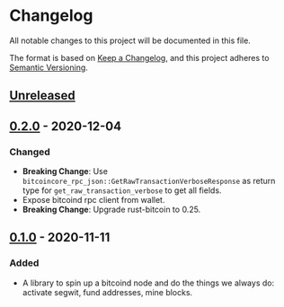 # Changelog

All notable changes to this project will be documented in this file.

The format is based on [Keep a Changelog](https://keepachangelog.com/en/1.0.0/),
and this project adheres to [Semantic Versioning](https://semver.org/spec/v2.0.0.html).

## [Unreleased]

## [0.2.0] - 2020-12-04

### Changed

-   **Breaking Change**: Use `bitcoincore_rpc_json::GetRawTransactionVerboseResponse` as return type for `get_raw_transaction_verbose` to get all fields.
-   Expose bitcoind rpc client from wallet.
-   **Breaking Change**: Upgrade rust-bitcoin to 0.25.

## [0.1.0] - 2020-11-11

### Added

-   A library to spin up a bitcoind node and do the things we always do: activate segwit, fund addresses, mine blocks.

[Unreleased]: https://github.com/coblox/bitcoin-harness-rs/compare/0.2.0...HEAD
[0.2.0]: https://github.com/coblox/bitcoin-harness-rs/compare/0.1.0...0.2.0
[0.1.0]: https://github.com/coblox/bitcoin-harness-rs/compare/5549a14a3c5021998a5b4b681bf92b5f2fddf525...0.1.0
